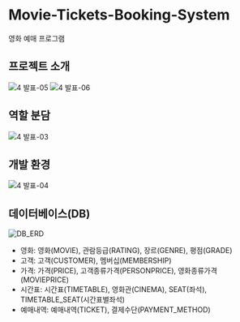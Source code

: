 # Movie-Tickets-Booking-System
영화 예매 프로그램
## 프로젝트 소개
![4  발표-05](https://user-images.githubusercontent.com/80879666/187115270-1c6e80eb-c77c-4c88-a4a6-7b7fefe7a6d4.png)
![4  발표-06](https://user-images.githubusercontent.com/80879666/187115279-ed057695-0bc9-4700-89be-d3fce93cc3c5.png)
## 역할 분담
![4  발표-03](https://user-images.githubusercontent.com/80879666/187115205-026122ec-0e19-4065-9779-d93ddf2228fd.png)
## 개발 환경
![4  발표-04](https://user-images.githubusercontent.com/80879666/187115286-a59f0597-fb7e-42f8-ae7d-4d0ba55c8f8b.png)
## 데이터베이스(DB)
![DB_ERD](https://user-images.githubusercontent.com/80879666/187115974-cf946196-7d6a-4c0d-8308-2fad70a6befe.png)
- 영화: 영화(MOVIE), 관람등급(RATING), 장르(GENRE), 평점(GRADE)
- 고객: 고객(CUSTOMER), 멤버십(MEMBERSHIP)
- 가격: 가격(PRICE), 고객종류가격(PERSONPRICE), 영화종류가격(MOVIEPRICE)
- 시간표: 시간표(TIMETABLE), 영화관(CINEMA), SEAT(좌석), TIMETABLE_SEAT(시간표별좌석)
- 예매내역: 예매내역(TICKET), 결제수단(PAYMENT_METHOD)
